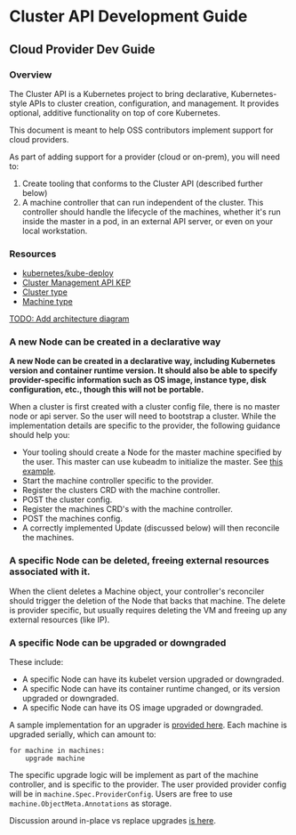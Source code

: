# Cluster API Development Guide

## Cloud Provider Dev Guide

### Overview

The Cluster API is a Kubernetes project to bring declarative, Kubernetes-style APIs to cluster creation, configuration, and management. It provides optional, additive functionality on top of core Kubernetes.

This document is meant to help OSS contributors implement support for cloud providers.

As part of adding support for a provider (cloud or on-prem), you will need to:

1.  Create tooling that conforms to the Cluster API (described further below)
1.  A machine controller that can run independent of the cluster. This controller should handle the lifecycle of the machines, whether it's run inside the master in a pod, in an external API server, or even on your local workstation.

### Resources

*   [kubernetes/kube-deploy](https://github.com/kubernetes/kube-deploy)
*   [Cluster Management API KEP](https://github.com/kubernetes/community/blob/master/keps/sig-cluster-lifecycle/0003-cluster-api.md)
*   [Cluster type](https://github.com/kubernetes/kube-deploy/blob/fafc50e6420783179fd5fc7d73c7453f1de68eb4/cluster-api/api/cluster/v1alpha1/types.go#L32)
*   [Machine type](https://github.com/kubernetes/kube-deploy/blob/fafc50e6420783179fd5fc7d73c7453f1de68eb4/cluster-api/api/cluster/v1alpha1/types.go#L161)

[TODO: Add architecture diagram](https://github.com/kubernetes/kube-deploy/issues/546)

### A new Node can be created in a declarative way

**A new Node can be created in a declarative way, including Kubernetes version and container runtime version. It should also be able to specify provider-specific information such as OS image, instance type, disk configuration, etc., though this will not be portable.**

When a cluster is first created with a cluster config file, there is no master node or api server. So the user will need to bootstrap a cluster. While the implementation details are specific to the provider, the following guidance should help you:

*   Your tooling should create a Node for the master machine specified by the user. This master can use kubeadm to initialize the master. See [this example](https://github.com/kubernetes/kube-deploy/blob/68e27e43894efebb45f5f014aa5510c11015c3b3/cluster-api-gcp/cloud/google/templates.go).
*   Start the machine controller specific to the provider.
*   Register the clusters CRD with the machine controller.
*   POST the cluster config.
*   Register the machines CRD's with the machine controller.
*   POST the machines config.
*   A correctly implemented Update (discussed below) will then reconcile the machines.

### A specific Node can be deleted, freeing external resources associated with it.

When the client deletes a Machine object, your controller's reconciler should trigger the deletion of the Node that backs that machine. The delete is provider specific, but usually requires deleting the VM and freeing up any external resources (like IP).

### A specific Node can be upgraded or downgraded

These include:

*   A specific Node can have its kubelet version upgraded or downgraded.
*   A specific Node can have its container runtime changed, or its version upgraded or downgraded.
*   A specific Node can have its OS image upgraded or downgraded.

A sample implementation for an upgrader is [provided here](https://github.com/kubernetes/kube-deploy/blob/master/cluster-api/tools/upgrader/util/upgrade.go). Each machine is upgraded serially, which can amount to:

```
for machine in machines:
    upgrade machine
```

The specific upgrade logic will be implement as part of the machine controller, and is specific to the provider. The user provided provider config will be in `machine.Spec.ProviderConfig`. Users are free to use `machine.ObjectMeta.Annotations` as storage.

Discussion around in-place vs replace upgrades [is here](https://github.com/kubernetes/community/blob/master/keps/sig-cluster-lifecycle/0003-cluster-api.md#in-place-vs-replace).
